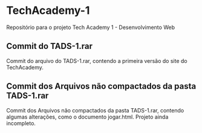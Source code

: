 # TechAcademy-1
Repositório para o projeto Tech Academy 1 - Desenvolvimento Web

## Commit do TADS-1.rar

Commit do arquivo do TADS-1.rar, contendo a primeira versão do site do TechAcademy.

## Commit dos Arquivos não compactados da pasta TADS-1.rar

Commit dos Arquivos não compactados da pasta TADS-1.rar, contendo algumas alterações, como o documento jogar.html.
Projeto ainda incompleto.